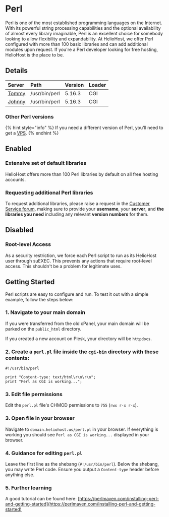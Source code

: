 # Perl

Perl is one of the most established programming languages on the Internet. With its powerful string processing capabilities and the optional availability of almost every library imaginable, Perl is an excellent choice for somebody looking to allow flexibility and expandability. At HelioHost, we offer Perl configured with more than 100 basic libraries and can add additional modules upon request. If you're a Perl developer looking for free hosting, HelioHost is the place to be.

## Details

| **Server** | Path | Version | Loader |
| :--- | :--- | :--- | :--- |
| [Tommy](../servers/virtual/tommy.md) | /usr/bin/perl | 5.16.3 | CGI |
| [Johnny](../servers/virtual/johnny.md) | /usr/bin/perl | 5.16.3 | CGI |

### Other Perl versions

{% hint style="info" %} 
If you need a different version of Perl, you'll need to get a [VPS](https://heliohost.org/vps/).
{% endhint %}

## Enabled

### Extensive set of default libraries

HelioHost offers more than 100 Perl libraries by default on all free hosting accounts.

### Requesting additional Perl libraries

To request additional libraries, please raise a request in the [Customer Service forum](https://helionet.org/index/forum/45-customer-service/?do=add), making sure to provide your **username**, your **server**, and **the libraries you need** including any relevant **version numbers** for them.

## Disabled

### Root-level Access

As a security restriction, we force each Perl script to run as its HelioHost user through suEXEC. This prevents any actions that require root-level access. This shouldn't be a problem for legitimate uses.

## Getting Started

Perl scripts are easy to configure and run. To test it out with a simple example, follow the steps below:

### 1. Navigate to your main domain

If you were transferred from the old cPanel, your main domain will be parked on the `public_html` directory.  

If you created a new account on Plesk, your directory will be `httpdocs`.

### 2. Create a `perl.pl` file inside the `cgi-bin` directory with these contents:

```text
#!/usr/bin/perl

print "Content-type: text/html\r\n\r\n";
print "Perl as CGI is working...";
```

### 3. Edit file permissions

Edit the `perl.pl` file's CHMOD permissions to `755` (`rwx r-x r-x`).

### 3. Open file in your browser

Navigate to `domain.heliohost.us/perl.pl` in your browser. If everything is working you should see `Perl as CGI is working...` displayed in your browser.

### 4. Guidance for editing `perl.pl`

Leave the first line as the shebang (`#!/usr/bin/perl`).
Below the shebang, you may write Perl code. 
Ensure you output a `Content-type` header before anything else.

### 5. Further learning

A good tutorial can be found here: [https://perlmaven.com/installing-perl-and-getting-started](https://perlmaven.com/installing-perl-and-getting-started)